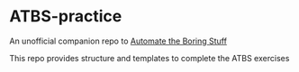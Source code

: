 # ATBS-practice

An unofficial companion repo to [Automate the Boring Stuff](https://automatetheboringstuff.com/)

This repo provides structure and templates to complete the ATBS exercises

